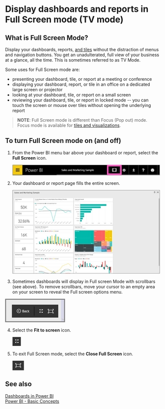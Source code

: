﻿<properties
   pageTitle="Display dashboards and reports in Full Screen mode (TV mode)"
   description="Display dashboards and reports in TV mode, aka Full Screen Mode."
   services="powerbi"
   documentationCenter=""
   authors="mihart"
   manager="mblythe"
   editor=""
   tags="power bi"/>

<tags
   ms.service="powerbi"
   ms.devlang="NA"
   ms.topic="article"
   ms.tgt_pltfrm="NA"
   ms.workload="powerbi"
   ms.date="02/23/2015"
   ms.author="mihart"/>

# Display dashboards and reports in Full Screen mode (TV mode) 

## What is Full Screen Mode?

Display your dashboards, reports, [and tiles](powerbi-service-display-tile-in-full-screen-mode.md) without the distraction of menus and navigation buttons.  You get an unadulterated, full view of your business at a glance, all the time. This is sometimes referred to as TV Mode.

Some uses for Full Screen mode are:

- presenting your dashboard, tile, or report at a meeting or conference
- displaying your dashboard, report, or tile in an office on a dedicated large screen or projector
- looking at your dashboard, tile, or report on a small screen
- reviewing your dashboard, tile, or report in locked mode -- you can touch the screen or mouse over tiles without opening the underlying report

>**NOTE**:
>Full Screen mode is different than Focus (Pop out) mode. Focus mode is available for [tiles and visualizations](powerbi-service-display-dash-in-focus-mode.md).

## To turn Full Screen mode on (and off)

1. From the Power BI menu bar above your dashboard or report, select the **Full Screen** icon.

      ![](media/powerbi-service-dash-and-reports-fullscreen/PBI_TvModeIcon.jpg)

2. Your dashboard or report page fills the entire screen.

      ![](media/powerbi-service-dash-and-reports-fullscreen/PBI_TVMode.jpg)

3. Sometimes dashboards will display in Full screen Mode with scrollbars (see above). To remove scrollbars, move your cursor to an empty area on your screen to reveal the Full screen options menu.  

 ![](media/powerbi-service-dash-and-reports-fullscreen/menu-options.png)

4.  Select the **Fit to screen** icon.

      ![](media/powerbi-service-dash-and-reports-fullscreen/fit-to-screen.png)

4. To exit Full Screen mode, select the **Close Full Screen** icon.

      ![](media/powerbi-service-dash-and-reports-fullscreen/exit-fullscreen.png)

## See also  
[Dashboards in Power BI](powerbi-service-dashboards.md)  
[Power BI - Basic Concepts](powerbi-service-basic-concepts.md)  
